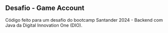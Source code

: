 ## Desafio - Game Account
  
Código feito para um desafio do bootcamp Santander 2024 - Backend com Java da Digital Innovation One (DIO).
